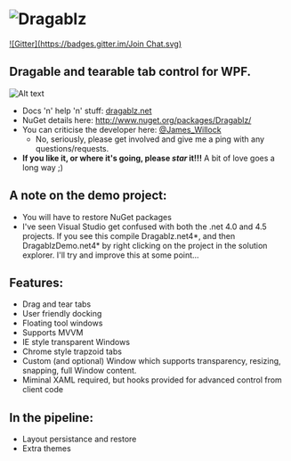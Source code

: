 ![Dragablz](http://dragablz.files.wordpress.com/2014/12/dragablztext1.png "Dragablz")
========
[![Gitter](https://badges.gitter.im/Join Chat.svg)](https://gitter.im/ButchersBoy/Dragablz?utm_source=badge&utm_medium=badge&utm_campaign=pr-badge&utm_content=badge)

## Dragable and tearable tab control for WPF.

![Alt text](http://dragablz.files.wordpress.com/2014/12/dragablzwindowsnap.gif "Demo shot")

- Docs 'n' help 'n' stuff: [dragablz.net](http://dragablz.net/)
- NuGet details here: http://www.nuget.org/packages/Dragablz/
- You can criticise the developer here: [@James_Willock](http://twitter.com/James_Willock)
  - No, seriously, please get involved and give me a ping with any questions/requests.
- **If you like it, or where it's going, please *star* it!!!**  A bit of love goes a long way ;)

## A note on the demo project:

- You will have to restore NuGet packages
- I've seen Visual Studio get confused with both the .net 4.0 and 4.5 projects.  If you see this compile Dragablz.net4*, and then DragablzDemo.net4* by right clicking on the project in the solution explorer.  I'll try and improve this at some point...

## Features:

- Drag and tear tabs
- User friendly docking
- Floating tool windows
- Supports MVVM
- IE style transparent Windows
- Chrome style trapzoid tabs
- Custom (and optional) Window which supports transparency, resizing, snapping, full Window content.
- Miminal XAML required, but hooks provided for advanced control from client code

## In the pipeline:

- Layout persistance and restore
- Extra themes





